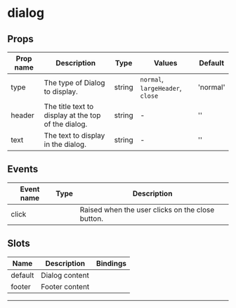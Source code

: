 # dialog

## Props

| Prop name | Description                                         | Type   | Values                           | Default  |
| --------- | --------------------------------------------------- | ------ | -------------------------------- | -------- |
| type      | The type of Dialog to display.                      | string | `normal`, `largeHeader`, `close` | 'normal' |
| header    | The title text to display at the top of the dialog. | string | -                                | ''       |
| text      | The text to display in the dialog.                  | string | -                                | ''       |

## Events

| Event name | Type | Description                                      |
| ---------- | ---- | ------------------------------------------------ |
| click      |      | Raised when the user clicks on the close button. |

## Slots

| Name    | Description    | Bindings |
| ------- | -------------- | -------- |
| default | Dialog content |          |
| footer  | Footer content |          |

---
